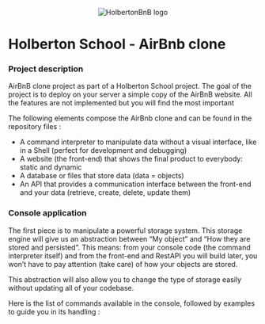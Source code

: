 <p align="center">
  <img src="https://holbertonintranet.s3.amazonaws.com/uploads/medias/2018/6/65f4a1dd9c51265f49d0.png?X-Amz-Algorithm=AWS4-HMAC-SHA256&X-Amz-Credential=AKIARDDGGGOU5BHMTQX4%2F20221014%2Fus-east-1%2Fs3%2Faws4_request&X-Amz-Date=20221014T091534Z&X-Amz-Expires=86400&X-Amz-SignedHeaders=host&X-Amz-Signature=3a12c1935500d08daf14f6eed1f4c5338f53dc24841e8f93e2399a97c7642385" alt="HolbertonBnB logo">
</p>

# Holberton School - AirBnb clone

### Project description

AirBnB clone project as part of a Holberton School project.
The goal of the project is to deploy on your server a simple copy of the AirBnB website.
All the features are not implemented but you will find the most important

The following elements compose the AirBnb clone and can be found in the repository files :

- A command interpreter to manipulate data without a visual interface, like in a Shell (perfect for development and debugging)
- A website (the front-end) that shows the final product to everybody: static and dynamic
- A database or files that store data (data = objects)
- An API that provides a communication interface between the front-end and your data (retrieve, create, delete, update them)

### Console application

The first piece is to manipulate a powerful storage system. This storage engine will give us an abstraction between “My object” and “How they are stored and persisted”. This means: from your console code (the command interpreter itself) and from the front-end and RestAPI you will build later, you won’t have to pay attention (take care) of how your objects are stored.

This abstraction will also allow you to change the type of storage easily without updating all of your codebase.

Here is the list of commands available in the console, followed by examples to guide you in its handling :




